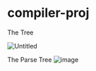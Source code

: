 # compiler-proj

The Tree
 
![Untitled](https://user-images.githubusercontent.com/92648033/226732224-bda476e2-958f-4494-9296-65b0cb0a04fb.png)



The Parse Tree
![image](https://user-images.githubusercontent.com/66239439/228659615-68dbe223-34df-40f8-9243-19ff08d78028.png)
